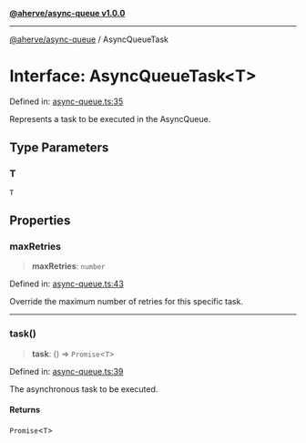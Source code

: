 [**@aherve/async-queue v1.0.0**](../README.md)

***

[@aherve/async-queue](../globals.md) / AsyncQueueTask

# Interface: AsyncQueueTask\<T\>

Defined in: [async-queue.ts:35](https://github.com/aherve/async-queue/blob/d222be9346d1de27cbacdc3576696f3bada5eda3/src/async-queue.ts#L35)

Represents a task to be executed in the AsyncQueue.

## Type Parameters

### T

`T`

## Properties

### maxRetries

> **maxRetries**: `number`

Defined in: [async-queue.ts:43](https://github.com/aherve/async-queue/blob/d222be9346d1de27cbacdc3576696f3bada5eda3/src/async-queue.ts#L43)

Override the maximum number of retries for this specific task.

***

### task()

> **task**: () => `Promise`\<`T`\>

Defined in: [async-queue.ts:39](https://github.com/aherve/async-queue/blob/d222be9346d1de27cbacdc3576696f3bada5eda3/src/async-queue.ts#L39)

The asynchronous task to be executed.

#### Returns

`Promise`\<`T`\>
